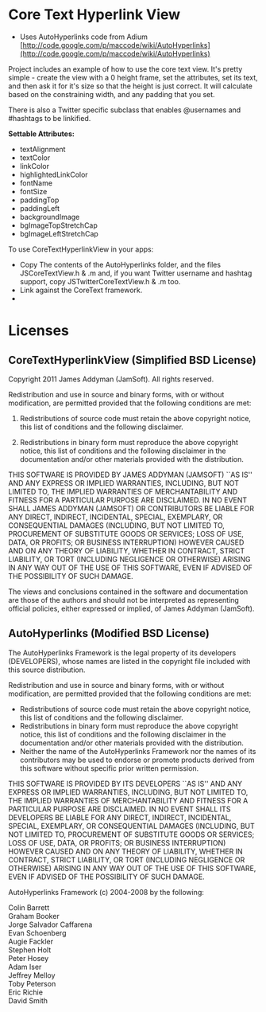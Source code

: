 Core Text Hyperlink View
========================

- Uses AutoHyperlinks code from Adium [http://code.google.com/p/maccode/wiki/AutoHyperlinks](http://code.google.com/p/maccode/wiki/AutoHyperlinks)

Project includes an example of how to use the core text view. It's pretty simple - create the view with a 0 height frame, set the attributes, set its text, and then ask it for it's size so that the height is just correct. It will calculate based on the constraining width, and any padding that you set.

There is also a Twitter specific subclass that enables @usernames and #hashtags to be linkified.

**Settable Attributes:**

- textAlignment
- textColor
- linkColor
- highlightedLinkColor
- fontName
- fontSize
- paddingTop
- paddingLeft
- backgroundImage
- bgImageTopStretchCap
- bgImageLeftStretchCap

To use CoreTextHyperlinkView in your apps:

- Copy The contents of the AutoHyperlinks folder, and the files JSCoreTextView.h & .m and, if you want Twitter username and hashtag support, copy JSTwitterCoreTextView.h & .m too.
- Link against the CoreText framework.
- 

Licenses
========

CoreTextHyperlinkView (Simplified BSD License)
---------------------

Copyright 2011 James Addyman (JamSoft). All rights reserved.

Redistribution and use in source and binary forms, with or without modification, are
permitted provided that the following conditions are met:

   1. Redistributions of source code must retain the above copyright notice, this list of
      conditions and the following disclaimer.

   2. Redistributions in binary form must reproduce the above copyright notice, this list
      of conditions and the following disclaimer in the documentation and/or other materials
      provided with the distribution.

THIS SOFTWARE IS PROVIDED BY JAMES ADDYMAN (JAMSOFT) ``AS IS'' AND ANY EXPRESS OR IMPLIED
WARRANTIES, INCLUDING, BUT NOT LIMITED TO, THE IMPLIED WARRANTIES OF MERCHANTABILITY AND
FITNESS FOR A PARTICULAR PURPOSE ARE DISCLAIMED. IN NO EVENT SHALL JAMES ADDYMAN (JAMSOFT) OR
CONTRIBUTORS BE LIABLE FOR ANY DIRECT, INDIRECT, INCIDENTAL, SPECIAL, EXEMPLARY, OR
CONSEQUENTIAL DAMAGES (INCLUDING, BUT NOT LIMITED TO, PROCUREMENT OF SUBSTITUTE GOODS OR
SERVICES; LOSS OF USE, DATA, OR PROFITS; OR BUSINESS INTERRUPTION) HOWEVER CAUSED AND ON
ANY THEORY OF LIABILITY, WHETHER IN CONTRACT, STRICT LIABILITY, OR TORT (INCLUDING
NEGLIGENCE OR OTHERWISE) ARISING IN ANY WAY OUT OF THE USE OF THIS SOFTWARE, EVEN IF
ADVISED OF THE POSSIBILITY OF SUCH DAMAGE.

The views and conclusions contained in the software and documentation are those of the
authors and should not be interpreted as representing official policies, either expressed
or implied, of James Addyman (JamSoft).

AutoHyperlinks (Modified BSD License)
--------------


The AutoHyperlinks Framework is the legal property of its developers (DEVELOPERS), whose names are listed in the
copyright file included with this source distribution.

Redistribution and use in source and binary forms, with or without
modification, are permitted provided that the following conditions are met:

- Redistributions of source code must retain the above copyright notice, this list of conditions and the following disclaimer.  
- Redistributions in binary form must reproduce the above copyright notice, this list of conditions and the following disclaimer in the documentation and/or other materials provided with the distribution.  
- Neither the name of the AutoHyperlinks Framework nor the names of its contributors may be used to endorse or promote products derived from this software without specific prior written permission.  

THIS SOFTWARE IS PROVIDED BY ITS DEVELOPERS ``AS IS'' AND ANY
EXPRESS OR IMPLIED WARRANTIES, INCLUDING, BUT NOT LIMITED TO, THE IMPLIED
WARRANTIES OF MERCHANTABILITY AND FITNESS FOR A PARTICULAR PURPOSE ARE
DISCLAIMED. IN NO EVENT SHALL ITS DEVELOPERS BE LIABLE FOR ANY
DIRECT, INDIRECT, INCIDENTAL, SPECIAL, EXEMPLARY, OR CONSEQUENTIAL DAMAGES
(INCLUDING, BUT NOT LIMITED TO, PROCUREMENT OF SUBSTITUTE GOODS OR SERVICES;
LOSS OF USE, DATA, OR PROFITS; OR BUSINESS INTERRUPTION) HOWEVER CAUSED AND
ON ANY THEORY OF LIABILITY, WHETHER IN CONTRACT, STRICT LIABILITY, OR TORT
(INCLUDING NEGLIGENCE OR OTHERWISE) ARISING IN ANY WAY OUT OF THE USE OF THIS
SOFTWARE, EVEN IF ADVISED OF THE POSSIBILITY OF SUCH DAMAGE.

AutoHyperlinks Framework
(c) 2004-2008 by the following:

Colin Barrett  
Graham Booker  
Jorge Salvador Caffarena  
Evan Schoenberg  
Augie Fackler  
Stephen Holt  
Peter Hosey  
Adam Iser  
Jeffrey Melloy  
Toby Peterson  
Eric Richie  
David Smith  